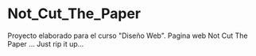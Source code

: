 # Not_Cut_The_Paper
Proyecto elaborado para el curso "Diseño Web". Pagina web Not Cut The Paper
... Just rip it up...
